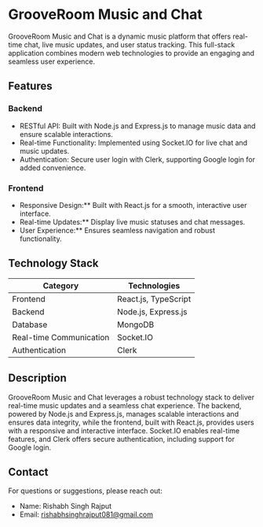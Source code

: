 # GrooveRoom Music and Chat

GrooveRoom Music and Chat is a dynamic music platform that offers real-time chat, live music updates, and user status tracking. This full-stack application combines modern web technologies to provide an engaging and seamless user experience.

## Features

### Backend
- RESTful API: Built with Node.js and Express.js to manage music data and ensure scalable interactions.
- Real-time Functionality: Implemented using Socket.IO for live chat and music updates.
- Authentication:  Secure user login with Clerk, supporting Google login for added convenience.

### Frontend
- Responsive Design:** Built with React.js for a smooth, interactive user interface.
- Real-time Updates:** Display live music statuses and chat messages.
- User Experience:** Ensures seamless navigation and robust functionality.

## Technology Stack

| Category            | Technologies     |
| ----------------------- | -------------------- |
| Frontend                | React.js, TypeScript |
| Backend                 | Node.js, Express.js  |
| Database                | MongoDB              |
| Real-time Communication | Socket.IO            |
| Authentication          | Clerk                |

## Description

GrooveRoom Music and Chat leverages a robust technology stack to deliver real-time music updates and a seamless chat experience. The backend, powered by Node.js and Express.js, manages scalable interactions and ensures data integrity, while the frontend, built with React.js, provides users with a responsive and interactive interface. Socket.IO enables real-time features, and Clerk offers secure authentication, including support for Google login.


## Contact

For questions or suggestions, please reach out:

- Name: Rishabh Singh Rajput
- Email: [rishabhsinghrajput081@gmail.com](mailto:rishabhsinghrajput081@gmail.com)


